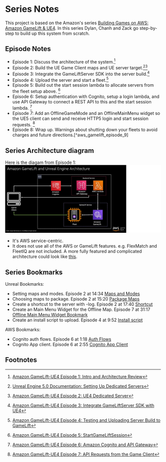 # Series Notes

This project is based on the Amazon's series [Building Games on AWS: Amazon GameLift & UE4](https://www.youtube.com/playlist?list=PLuGWzrvNze7LEn4db8h3Jl325-asqqgP2).  In this series Dylan, Chanh and Zack go step-by-step to build up this system from scratch.  

## Episode Notes
* Episode 1: Discuss the architecture of the system.[^aws_gamelift_episode_1]
* Episode 2: Build the UE Game Client maps and UE server target.[^ue_setup_dedicated_server][^aws_gamelift_episode_2]
* Episode 3: Integrate the GameLiftServer SDK into the server build.[^aws_gamelift_episode_3]
* Episode 4: Upload the server and start a fleet.[^aws_gamelift_episode_4]
* Episode 5: Build out the start session lambda to allocate servers from the fleet setup above. [^aws_gamelift_episode_5]
* Episode 6: Setup authentication with Cognito, setup a login lambda, and use API Gateway to connect a REST API to this and the start session lambda. [^aws_gamelift_episode_6]
* Episode 7: Add an OfflineGameMode and an OfflineMainMenu widget so the UE5 client can send and receive HTTP5 login and start session requests. [^aws_gamelift_episode_7]
* Episode 8: Wrap up.  Warnings about shutting down your fleets to avoid charges and future directions.[^aws_gamelift_episode_9]


## Series Architecture diagram
Here is the diagam from Episode 1:
![Architecture Diagram](../images/gamelift_and_ue_architecture.png)
* It's AWS service-centric.  
* It does not use all of the AWS or GameLift features.  e.g. FlexMatch and FleetIQ are not included.  A more fully featured and complicated architecture could look like [this](https://docs.aws.amazon.com/gamelift/latest/developerguide/gamelift_quickstart_customservers_designbackend_arch_serverless.html).  

## Series Bookmarks
Unreal Bookmarks:
* Setting maps and modes.  Episode 2 at 14:34 [Maps and Modes](https://youtu.be/cUcTJjqSCos?t=874)
* Choosing maps to package. Episode 2 at 15:20 [Package Maps](https://youtu.be/cUcTJjqSCos?t=920)
* Create a shortcut to the server with -log. Episode 2 at 17:40 [Shortcut](https://youtu.be/cUcTJjqSCos?t=1060)
* Create an Main Menu Widget for the Offline Map.  Episode 7 at 31:17 [Offline Main Menu Widget Bookmark](https://youtu.be/lhABExDSpHE?t=1877)
* Create an install script to upload. Episode 4 at 9:52 [Install script](https://youtu.be/Q6kOpObWsUI?t=587)

AWS Bookmarks:
* Cognito auth flows. Episode 6 at 1:18 [Auth Flows](https://youtu.be/EfIuC5-wdeo?t=137)
* Cognito App client. Episode 6 at 2:55 [Cognito App Client](https://youtu.be/EfIuC5-wdeo?t=172)

## Footnotes
[^ue_setup_dedicated_server]: [Unreal Engine 5.0 Documentation: Setting Up Dedicated Servers](https://docs.unrealengine.com/5.0/en-US/setting-up-dedicated-servers-in-unreal-engine/)
[^aws_gamelift_episode_1]: [Amazon GameLift-UE4 Episode 1: Intro and Architecture Review](https://youtu.be/3_iBuko39JA)
[^aws_gamelift_episode_2]: [Amazon GameLift-UE4 Episode 2: UE4 Dedicated Server](https://youtu.be/cUcTJjqSCos)
[^aws_gamelift_episode_3]: [Amazon GameLift-UE4 Episode 3: Integrate GameLiftServer SDK with UE4](https://youtu.be/Sl_i6YIgQqg)
[^aws_gamelift_episode_4]: [Amazon GameLift-UE4 Episode 4: Testing and Uploading Server Build to GameLift](https://youtu.be/Q6kOpObWsUI)
[^aws_gamelift_episode_5]: [Amazon GameLift-UE4 Episode 5: StartGameLiftSession](https://youtu.be/\_EynplPECNk)
[^aws_gamelift_episode_6]: [Amazon GameLift-UE4 Episode 6: Amazon Cognito and API Gateway](https://youtu.be/EfIuC5-wdeo)
[^aws_gamelift_episode_7]: [Amazon GameLift-UE4 Episode 7: API Requests from the Game Client](https://youtu.be/lhABExDSpHE)
[^aws_gamelift_episode_8]: [Amazon GameLift-UE4 Episode 8: Next Steps](https://youtu.be/lwYFZFYvSgE)
